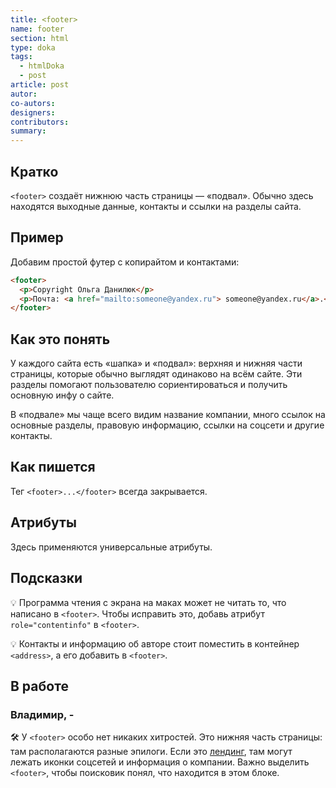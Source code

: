 ```yaml
---
title: <footer>
name: footer
section: html
type: doka
tags:
  - htmlDoka
  - post
article: post
autor:
co-autors:
designers:
contributors:
summary:
---
```


## Кратко

`<footer>` создаёт нижнюю часть страницы — «подвал». Обычно здесь находятся выходные данные, контакты и ссылки на разделы сайта.

## Пример

Добавим простой футер с копирайтом и контактами:

```html
<footer>
  <p>Copyright Ольга Данилюк</p>
  <p>Почта: <a href="mailto:someone@yandex.ru"> someone@yandex.ru</a>.</p>
</footer>
```

## Как это понять

У каждого сайта есть «шапка» и «подвал»: верхняя и нижняя части страницы, которые обычно выглядят одинаково на всём сайте. Эти разделы помогают пользователю сориентироваться и получить основную инфу о сайте.

В «подвале» мы чаще всего видим название компании, много ссылок на основные разделы, правовую информацию, ссылки на соцсети и другие контакты.

## Как пишется

Тег `<footer>...</footer>` всегда закрывается.

## Атрибуты

Здесь применяются универсальные атрибуты.

## Подсказки

💡 Программа чтения с экрана на маках может не читать то, что написано в `<footer>`. Чтобы исправить это, добавь атрибут `role="contentinfo"` в `<footer>`.

💡 Контакты и информацию об авторе стоит поместить в контейнер `<address>`, а его добавить в `<footer>`.

## В работе

<h3>Владимир, <span class="twitter">-</span></h3>

🛠 У `<footer>` особо нет никаких хитростей. Это нижняя часть страницы: там располагаются разные эпилоги. Если это [лендинг](https://ru.wikipedia.org/wiki/%D0%A6%D0%B5%D0%BB%D0%B5%D0%B2%D0%B0%D1%8F_%D1%81%D1%82%D1%80%D0%B0%D0%BD%D0%B8%D1%86%D0%B0), там могут лежать иконки соцсетей и информация о компании. Важно выделить `<footer>`, чтобы поисковик понял, что находится в этом блоке.
